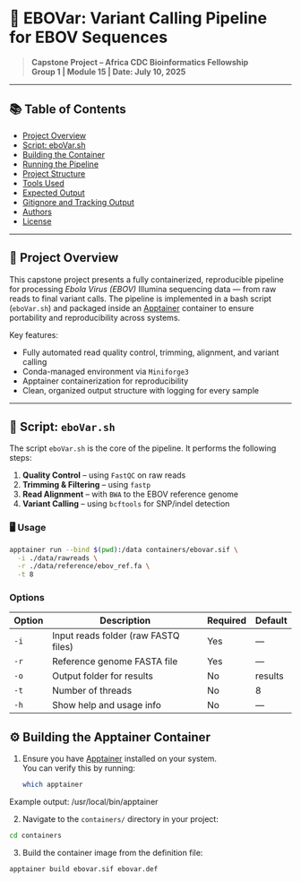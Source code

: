 # 🧬 EBOVar: Variant Calling Pipeline for EBOV Sequences

> **Capstone Project – Africa CDC Bioinformatics Fellowship**  
> **Group 1 | Module 15 | Date: July 10, 2025**

---

## 📚 Table of Contents

- [Project Overview](#-project-overview)
- [Script: eboVar.sh](#-script-ebovarsh)
- [Building the Container](#️-building-the-container)
- [Running the Pipeline](#-running-the-pipeline)
- [Project Structure](#-project-structure)
- [Tools Used](#-tools-used)
- [Expected Output](#-expected-output)
- [Gitignore and Tracking Output](#-gitignore-and-tracking-output)
- [Authors](#-authors)
- [License](#-license)

---

## 📖 Project Overview

This capstone project presents a fully containerized, reproducible pipeline for processing *Ebola Virus (EBOV)* Illumina sequencing data — from raw reads to final variant calls. The pipeline is implemented in a bash script (`eboVar.sh`) and packaged inside an [Apptainer](https://apptainer.org) container to ensure portability and reproducibility across systems.

Key features:  
- Fully automated read quality control, trimming, alignment, and variant calling  
- Conda-managed environment via `Miniforge3`  
- Apptainer containerization for reproducibility  
- Clean, organized output structure with logging for every sample  

---

## 🧰 Script: `eboVar.sh`

The script `eboVar.sh` is the core of the pipeline. It performs the following steps:

1. **Quality Control** – using `FastQC` on raw reads  
2. **Trimming & Filtering** – using `fastp`  
3. **Read Alignment** – with `BWA` to the EBOV reference genome  
4. **Variant Calling** – using `bcftools` for SNP/indel detection  

### 🖥️ Usage

```bash
apptainer run --bind $(pwd):/data containers/ebovar.sif \
  -i ./data/rawreads \
  -r ./data/reference/ebov_ref.fa \
  -t 8
```
### Options

| Option | Description                     | Required | Default |
|--------|---------------------------------|----------|---------|
| `-i`   | Input reads folder (raw FASTQ files) | Yes      | —       |
| `-r`   | Reference genome FASTA file     | Yes      | —       |
| `-o`   | Output folder for results       | No       | results |
| `-t`   | Number of threads               | No       | 8       |
| `-h`   | Show help and usage info        | No       | —       |

## ⚙️ Building the Apptainer Container

1. Ensure you have [Apptainer](https://apptainer.org) installed on your system.  
   You can verify this by running:

   ```bash
   which apptainer
Example output: /usr/local/bin/apptainer

2. Navigate to the `containers/` directory in your project:

```bash
cd containers
```

3. Build the container image from the definition file:

```bash
apptainer build ebovar.sif ebovar.def


